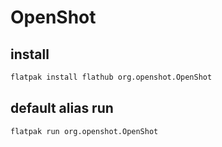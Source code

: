 # OpenShot

## install
```sh
flatpak install flathub org.openshot.OpenShot
```

## default alias run
```sh
flatpak run org.openshot.OpenShot
```
